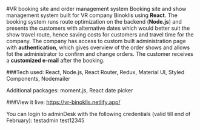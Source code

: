 #VR booking site and order management system
Booking site and show management system built for VR company Binoklis using **React**. The booking system runs route optimization on the backend (**Node.js**) and presents the customers with alternative dates which would better suit the show travel route, hence saving costs for customers and travel time for the company. The company has access to custom built administration page with **authentication**, which gives overview of the order shows and allows fot the administrator to confirm and change orders. The customer receives a **customized e-mail** after the booking.

###Tech used: React, Node.js, React Router, Redux, Material UI, Styled Components, Nodemailer

Additional packages: moment.js, React date picker

###View it live:
https://vr-binoklis.netlify.app/

You can login to adminDesk with the following credentials (valid till end of February):
testadmin
test12345
